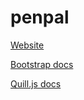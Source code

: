 # penpal

[Website](https://penpal-ai.github.io/penpal/index)

[Bootstrap docs](https://getbootstrap.com/docs/5.3/getting-started/introduction/)

[Quill.js docs](https://quilljs.com/)
